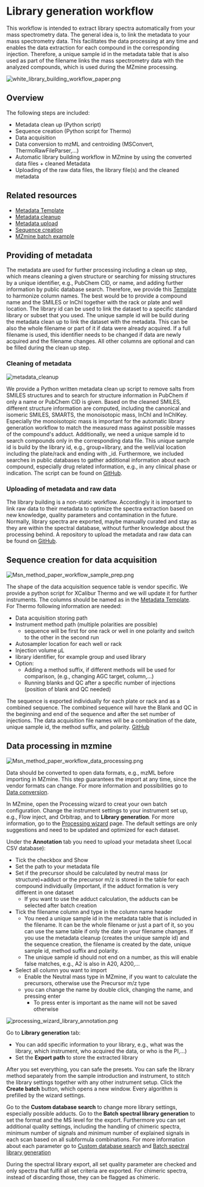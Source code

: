# Library generation workflow

This workflow is intended to extract library spectra automatically from your mass spectrometry data.
The general idea is, to link the metadata to your mass spectrometry data. This facilitates the data
processing at any time and enables the data extraction for each compound in the corresponding injection.
Therefore, a unique sample id in the metadata table that is also used as part of the filename links the mass 
spectrometry data with the analyzed compounds, which is used during the MZmine processing.

![white_library_building_workflow_paper.png](simple_workflow_automatic_library_workflow.png)

## Overview

The following steps are included:
- Metadata clean up (Python script)
- Sequence creation (Python script for Thermo)
- Data acquisition
- Data conversion to mzML and centroiding (MSConvert, ThermoRawFileParser,...)
- Automatic library building workflow in MZmine by using the converted data files + cleaned Metadata
- Uploading of the raw data files, the library file(s) and the cleaned metadata

## Related resources

- [Metadata Template](https://docs.google.com/spreadsheets/d/1v6_IlGS3VgycGc-mSSdNeocY-CFXpONVZbuh3XNLX2E/edit?usp=sharing)
- [Metadata cleanup](https://github.com/corinnabrungs/msn_tree_library)
- [Metadata upload](https://github.com/merlin-ms/mass-spectral-library-network)
- [Sequence creation](https://github.com/corinnabrungs/msn_tree_library)
- [MZmine batch example](https://github.com/merlin-ms/templates-and-example)


## Providing of metadata

The metadata are used for further processing including a clean up step, which means cleaning a given
structure or searching for missing structures by a unique identifier, e.g., PubChem CID, or name, and adding further
information by public database search. 
Therefore, we provide this
[Template](https://docs.google.com/spreadsheets/d/1v6_IlGS3VgycGc-mSSdNeocY-CFXpONVZbuh3XNLX2E/edit?usp=sharing)
to harmonize column names. The best would be to provide a compound name and the SMILES or InChI together with
the rack or plate and well location. The library id can be used to link the dataset to a specific 
standard library or subset that you used. The unique sample id will be build during the metadata clean up
to link the dataset with the metadata. This can be also the whole filename or part of it if data were already acquired.
If a full filename is used, this identifier needs to be changed if data are newly acquired and the filename changes. 
All other columns are optional and can be filled during the clean up step.

### Cleaning of metadata

![metadata_cleanup](Msn_method_paper_workflow_metadata_cleanup.png)

We provide a Python written metadata clean up script to remove salts from SMILES structures and to 
search for structure information in PubChem if only a name or PubChem CID is given. Based on the cleaned
SMILES, different structure information are computed, including the canonical and isomeric SMILES, SMARTS,
the monoisotopic mass, InChI and InChIKey. Especially the monoisotopic mass is important for the automatic
library generation workflow to match the measured mass against possible masses of the compound's adduct.
Additionally, we need a unique sample id to search compounds only in the corresponding data file. This
unique sample id is build by the library id, e.g., group+library, and the well/vial location including
the plate/rack and ending with _id. Furthermore, we included searches in public databases to gather
additional information about each compound, especially drug related information, e.g., in any
clinical phase or indication. The script can be found on
[GitHub](https://github.com/corinnabrungs/msn_tree_library).


### Uploading of metadata and raw data

The library building is a non-static workflow. Accordingly it is important to link raw data
to their metadata to optimize the spectra extraction based on new knowledge, quality parameters and
contamination in the future. Normally, library spectra are exported, maybe manually curated and stay
as they are within the spectral database, without further knowledge about the processing behind. A
repository to upload the metadata and raw data can be found on
[GitHub](https://github.com/merlin-ms/mass-spectral-library-network).

## Sequence creation for data acquisition

![Msn_method_paper_workflow_sample_prep.png](Msn_method_paper_workflow_sample_prep.png)

The shape of the data acquisition sequence table is vendor specific. We provide a python script for
XCalibur Thermo and we will update it for further instruments. The columns should be named as in the
[Metadata Template](https://docs.google.com/spreadsheets/d/1v6_IlGS3VgycGc-mSSdNeocY-CFXpONVZbuh3XNLX2E/edit?usp=sharing).
For Thermo following information are needed:

- Data acquisition storing path
- Instrument method path (multiple polarities are possible)
  - sequence will be first for one rack or well in one polarity and switch to the other in the second run
- Autosampler location for each well or rack
- Injection volume µL
- library identifier, for example group and used library
- Option:
  - Adding a method suffix, if different methods will be used for comparison, (e.g., changing AGC 
target, column,...)
  - Running blanks and QC after a specific number of injections (position of blank and QC needed)

The sequence is exported individually for each plate or rack and as a combined sequence. The combined
sequence will have the Blank and QC in the beginning and end of the sequence and after the set number of injections.
The data acquisition file names will be a combination of the date, unique sample id, the method
suffix, and polarity.
[GitHub](https://github.com/corinnabrungs/msn_tree_library)

## Data processing in mzmine

![Msn_method_paper_workflow_data_processing.png](Msn_method_paper_workflow_data_processing.png)

Data should be converted to open data formats, e.g., mzML before importing in MZmine. This step guarantees
the import at any time, since the vendor formats can change. For more information and possibilities go to
[Data conversion](../../data_conversion.md).

In MZmine, open the Processing wizard to creat your own batch configuration. Change the instrument 
settings to your instrument set up, e.g., Flow inject, and Orbitrap, and to **Library generation**.
For more information, go to the [Processing wizard](../../wizard.md) page. The default settings are
only suggestions and need to be updated and optimized for each dataset.

Under the **Annotation** tab you need to upload your metadata sheet (Local CSV database):
- Tick the checkbox and Show
- Set the path to your metadata file
- Set if the precursor should be calculated by neutral mass (or structure)+adduct or the precursor
m/z is stored in the table for each compound individually (important, if the adduct formation is very
different in one dataset
  - If you want to use the adduct calculation, the adducts can be selected after batch creation
- Tick the filename column and type in the column name header
  - You need a unique sample id in the metadata table that is included in the filename. It can be
    the whole filename or just a part of it, so you can use the same table if only the date in your 
    filename changes. If you use the metadata cleanup (creates the unique sample id) and the sequence
creation, the filename is created by the date, unique sample id, method suffix and polarity.
  - The unique sample id should not end on a number, as this will enable false matches, e.g., A2 is
  also in A20, A200,... 
- Select all column you want to import
  - Enable the Neutral mass type in MZmine, if you want to calculate the precursors, otherwise use the 
  Precursor m/z type
  - you can change the name by double click, changing the name,
  and pressing enter
    - To press enter is important as the name will not be saved otherwise

![processing_wizard_library_annotation.png](processing_wizard_library_annotation.png)

Go to **Library generation** tab:
- You can add specific information to your library, e.g., what was the library, which instrument, who
acquired the data, or who is the PI,...)
- Set the **Export path** to store the extracted library

After you set everything, you can safe the presets. You can safe the library method separately from
the sample introduction and instrument, to stitch the library settings together with any other instrument
setup. Click the **Create batch** button, which opens a new window. Every algorithm is prefilled by
the wizard settings.

Go to the **Custom database search** to change more library settings, especially possible adducts.
Go to the **Batch spectral library generation** to set the format and the MS level for the export.
Furthermore you can set additional quality settings, including the handling of chimeric spectra, 
minimum number of signals and minimum number of explained signals in each scan
based on all subformula combinations.
For more information about each parameter go to
[Custom database search](../../module_docs/id_prec_local_cmpd_db/local-cmpd-db-search.md)
and [Batch spectral library generation](../../module_docs/io_spectral_library_export/spectral_library_generation.md)

During the spectral library export, all set quality parameter are checked and only spectra that fulfill
all set criteria are exported. For chimeric spectra, instead of discarding those, they can be flagged
as chimeric.
